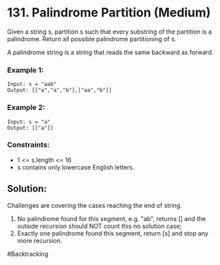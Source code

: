 # 131. Palindrome Partition (Medium)

Given a string s, partition s such that every substring of the partition is a palindrome. Return all possible palindrome partitioning of s.

A palindrome string is a string that reads the same backward as forward.

### Example 1:

```
Input: s = "aab"
Output: [["a","a","b"],["aa","b"]]
```

### Example 2:

```
Input: s = "a"
Output: [["a"]]
```

### Constraints:

- 1 <= s.length <= 16
- s contains only lowercase English letters.

## Solution:

Challenges are covering the cases reaching the end of string.

1. No palindrome found for this segment, e.g. "ab", returns [] and the outside recursion should NOT count this no solution case;
2. Exactly one palindrome found this segment, return [s] and stop any more recursion.

#Backtracking
